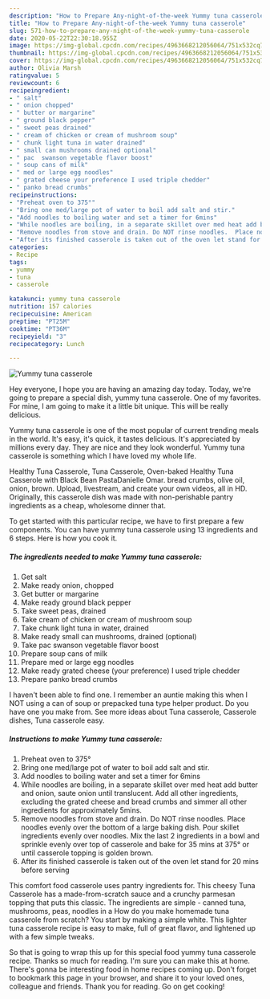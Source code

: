 ```yaml
---
description: "How to Prepare Any-night-of-the-week Yummy tuna casserole"
title: "How to Prepare Any-night-of-the-week Yummy tuna casserole"
slug: 571-how-to-prepare-any-night-of-the-week-yummy-tuna-casserole
date: 2020-05-22T22:30:18.955Z
image: https://img-global.cpcdn.com/recipes/4963668212056064/751x532cq70/yummy-tuna-casserole-recipe-main-photo.jpg
thumbnail: https://img-global.cpcdn.com/recipes/4963668212056064/751x532cq70/yummy-tuna-casserole-recipe-main-photo.jpg
cover: https://img-global.cpcdn.com/recipes/4963668212056064/751x532cq70/yummy-tuna-casserole-recipe-main-photo.jpg
author: Olivia Marsh
ratingvalue: 5
reviewcount: 6
recipeingredient:
- " salt"
- " onion chopped"
- " butter or margarine"
- " ground black pepper"
- " sweet peas drained"
- " cream of chicken or cream of mushroom soup"
- " chunk light tuna in water drained"
- " small can mushrooms drained optional"
- " pac  swanson vegetable flavor boost"
- " soup cans of milk"
- " med or large egg noodles"
- " grated cheese your preference I used triple chedder"
- " panko bread crumbs"
recipeinstructions:
- "Preheat oven to 375°"
- "Bring one med/large pot of water to boil add salt and stir."
- "Add noodles to boiling water and set a timer for 6mins"
- "While noodles are boiling, in a separate skillet over med heat add butter and onion, saute onion until translucent. Add all other ingredients, excluding the grated cheese and bread crumbs and simmer all other ingredients for approximately 5mins."
- "Remove noodles from stove and drain. Do NOT rinse noodles.  Place noodles evenly over the bottom of a large baking dish. Pour skillet ingredients evenly over noodles. Mix the last 2 ingredients in a bowl and sprinkle evenly over top of casserole and bake for 35 mins  at 375° or until casserole topping is golden brown."
- "After its finished casserole is taken out of the oven let stand for 20 mins before serving"
categories:
- Recipe
tags:
- yummy
- tuna
- casserole

katakunci: yummy tuna casserole 
nutrition: 157 calories
recipecuisine: American
preptime: "PT25M"
cooktime: "PT36M"
recipeyield: "3"
recipecategory: Lunch

---
```



![Yummy tuna casserole](https://img-global.cpcdn.com/recipes/4963668212056064/751x532cq70/yummy-tuna-casserole-recipe-main-photo.jpg)

Hey everyone, I hope you are having an amazing day today. Today, we're going to prepare a special dish, yummy tuna casserole. One of my favorites. For mine, I am going to make it a little bit unique. This will be really delicious.

Yummy tuna casserole is one of the most popular of current trending meals in the world. It's easy, it's quick, it tastes delicious. It's appreciated by millions every day. They are nice and they look wonderful. Yummy tuna casserole is something which I have loved my whole life.

Healthy Tuna Casserole, Tuna Casserole, Oven-baked Healthy Tuna Casserole with Black Bean PastaDanielle Omar. bread crumbs, olive oil, onion, brown. Upload, livestream, and create your own videos, all in HD. Originally, this casserole dish was made with non-perishable pantry ingredients as a cheap, wholesome dinner that.


To get started with this particular recipe, we have to first prepare a few components. You can have yummy tuna casserole using 13 ingredients and 6 steps. Here is how you cook it.

<!--inarticleads1-->

##### The ingredients needed to make Yummy tuna casserole:

1. Get  salt
1. Make ready  onion, chopped
1. Get  butter or margarine
1. Make ready  ground black pepper
1. Take  sweet peas, drained
1. Take  cream of chicken or cream of mushroom soup
1. Take  chunk light tuna in water, drained
1. Make ready  small can mushrooms, drained (optional)
1. Take  pac  swanson vegetable flavor boost
1. Prepare  soup cans of milk
1. Prepare  med or large egg noodles
1. Make ready  grated cheese (your preference) I used triple chedder
1. Prepare  panko bread crumbs


I haven&#39;t been able to find one. I remember an auntie making this when I NOT using a can of soup or prepacked tuna type helper product. Do you have one you make from. See more ideas about Tuna casserole, Casserole dishes, Tuna casserole easy. 

<!--inarticleads2-->

##### Instructions to make Yummy tuna casserole:

1. Preheat oven to 375°
1. Bring one med/large pot of water to boil add salt and stir.
1. Add noodles to boiling water and set a timer for 6mins
1. While noodles are boiling, in a separate skillet over med heat add butter and onion, saute onion until translucent. Add all other ingredients, excluding the grated cheese and bread crumbs and simmer all other ingredients for approximately 5mins.
1. Remove noodles from stove and drain. Do NOT rinse noodles.  Place noodles evenly over the bottom of a large baking dish. Pour skillet ingredients evenly over noodles. Mix the last 2 ingredients in a bowl and sprinkle evenly over top of casserole and bake for 35 mins  at 375° or until casserole topping is golden brown.
1. After its finished casserole is taken out of the oven let stand for 20 mins before serving


This comfort food casserole uses pantry ingredients for. This cheesy Tuna Casserole has a made-from-scratch sauce and a crunchy parmesan topping that puts this classic. The ingredients are simple - canned tuna, mushrooms, peas, noodles in a How do you make homemade tuna casserole from scratch? You start by making a simple white. This lighter tuna casserole recipe is easy to make, full of great flavor, and lightened up with a few simple tweaks. 

So that is going to wrap this up for this special food yummy tuna casserole recipe. Thanks so much for reading. I'm sure you can make this at home. There's gonna be interesting food in home recipes coming up. Don't forget to bookmark this page in your browser, and share it to your loved ones, colleague and friends. Thank you for reading. Go on get cooking!
